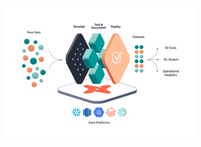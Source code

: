 ![dbt](https://github.com/Abubakrmali2/DE-Movies-Project/blob/dbt_model_branch/Images/dbt.png?raw=true)
---
